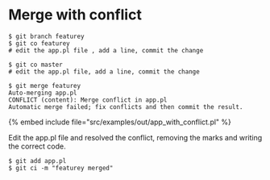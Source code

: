 # Merge with conflict

```
$ git branch featurey
$ git co featurey
# edit the app.pl file , add a line, commit the change

$ git co master
# edit the app.pl file, add a line, commit the change

$ git merge featurey
Auto-merging app.pl
CONFLICT (content): Merge conflict in app.pl
Automatic merge failed; fix conflicts and then commit the result.
```
{% embed include file="src/examples/out/app_with_conflict.pl" %}

Edit the app.pl file and resolved the conflict, removing the marks and writing the correct code.


```
$ git add app.pl
$ git ci -m "featurey merged"
```


